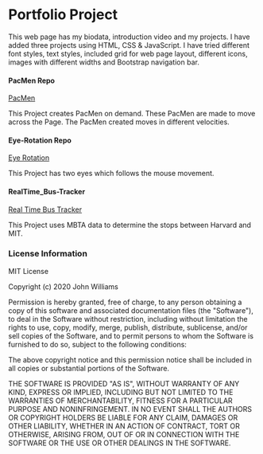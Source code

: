# Portfolio Project

This web page has my biodata, introduction video and my projects. I have added three projects using HTML, CSS & JavaScript. I have tried different font styles, text styles, included grid for web page layout, different icons, images with different widths and Bootstrap navigation bar.

#### PacMen Repo
<a href = "https://senthilkuppuswamy-rvs.github.io/PacMen"> PacMen </a>

This Project creates PacMen on demand. These PacMen are made to move across the Page. The PacMen created moves in different velocities. 

#### Eye-Rotation Repo
<a href = "https://senthilkuppuswamy-rvs.github.io/Eye-Rotation"> Eye Rotation </a> 

This Project has two eyes which follows the mouse movement.

#### RealTime_Bus-Tracker
<a href = "https://senthilkuppuswamy-rvs.github.io/RealTime_Bus-Tracker"> Real Time Bus Tracker </a>

This Project uses MBTA data to determine the stops between Harvard and MIT.

### License Information
MIT License

Copyright (c) 2020 John Williams

Permission is hereby granted, free of charge, to any person obtaining a copy
of this software and associated documentation files (the "Software"), to deal
in the Software without restriction, including without limitation the rights
to use, copy, modify, merge, publish, distribute, sublicense, and/or sell
copies of the Software, and to permit persons to whom the Software is
furnished to do so, subject to the following conditions:

The above copyright notice and this permission notice shall be included in all
copies or substantial portions of the Software.

THE SOFTWARE IS PROVIDED "AS IS", WITHOUT WARRANTY OF ANY KIND, EXPRESS OR
IMPLIED, INCLUDING BUT NOT LIMITED TO THE WARRANTIES OF MERCHANTABILITY,
FITNESS FOR A PARTICULAR PURPOSE AND NONINFRINGEMENT. IN NO EVENT SHALL THE
AUTHORS OR COPYRIGHT HOLDERS BE LIABLE FOR ANY CLAIM, DAMAGES OR OTHER
LIABILITY, WHETHER IN AN ACTION OF CONTRACT, TORT OR OTHERWISE, ARISING FROM,
OUT OF OR IN CONNECTION WITH THE SOFTWARE OR THE USE OR OTHER DEALINGS IN THE
SOFTWARE.
